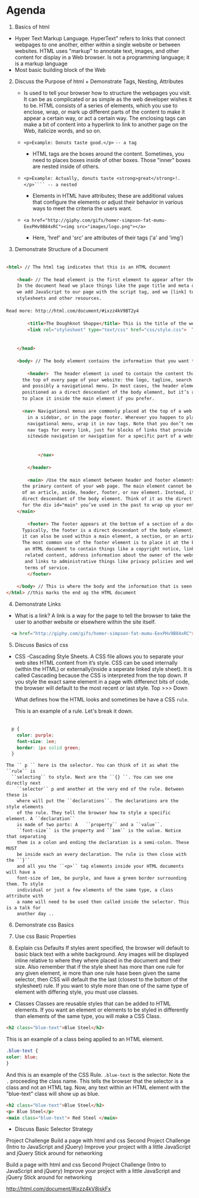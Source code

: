 # Agenda

1. Basics of html
  * Hyper Text Markup Language. HyperText" refers to links that connect webpages
    to one another, either within a single website or between websites. HTML uses
    "markup" to annotate text, images, and other content for display in a Web browser.
    Is not a programming language; it is a markup language
  * Most basic building block of the Web

2. Discuss the Purpose of html + Demonstrate Tags, Nesting, Attributes
    * Is used to tell your browser how to structure the webpages you visit.
    It can be as complicated or as simple as the web developer wishes it to be.
    HTML consists of a series of elements, which you use to enclose, wrap, or
    mark up different parts of the content to make it appear a certain way, or
    act a certain way. The enclosing tags can make a bit of content into a
    hyperlink to link to another page on the Web, italicize words, and so on.

    * ``<p>Example: Donuts taste good.</p>`` ``-- a tag``

      * HTML tags are the boxes around the content. Sometimes, you need to
      places boxes inside of other boxes. Those "inner" boxes are nested
      inside of others.

    * ``<p>Example: Actually, donuts taste <strong>great</strong>!.</p>```` -- a nested``

      * Elements in HTML have attributes; these are additional values that
      configure the elements or adjust their behavior in various ways
      to meet the criteria the users want.

    * ``<a href="http://giphy.com/gifs/homer-simpson-fat-mumu-EexPHv9B84xRC"><img src="images/logo.png"></a>``

      * Here, 'href' and 'src' are attributes of their tags ('a' and 'img')


3. Demonstrate Structure of a Document

``` html

<html> // The html tag indicates that this is an HTML document

	<head> // The head element is the first element to appear after the opening html tag.
    In the document head we place things like the page title and meta data,
    we add JavaScript to our page with the script tag, and we [link] to external
    stylesheets and other resources.

Read more: http://html.com/document/#ixzz4kV9BT2y4

		<title>The Doughknot Shoppe</title> This is the title of the webpage.
		<link rel="stylesheet" type="text/css" href="css/style.css">  This links our HTML document to our CSS files. Notice the attribute tags.


	</head>

	<body> // The body element contains the information that you want to display on a web page.

		<header>  The header element is used to contain the content that appears at
      the top of every page of your website: the logo, tagline, search prompt,
      and possibly a navigational menu. In most cases, the header element is best
      positioned as a direct descendant of the body element, but it’s also ok
      to place it inside the main element if you prefer.

      <nav> Navigational menus are commonly placed at the top of a web page,
        in a sidebar, or in the page footer. Wherever you happen to place a
        navigational menu, wrap it in nav tags. Note that you don’t need to use
        nav tags for every link, just for blocks of links that provide either
        sitewide navigation or navigation for a specific part of a website.


			</nav>

		</header>

		<main> /Use the main element between header and footer elements to contain
      the primary content of your web page. The main element cannot be a descendant
      of an article, aside, header, footer, or nav element. Instead, it should be a
      direct descendant of the body element. Think of it as the direct replacement
      for the div id="main" you’ve used in the past to wrap up your entire page contents.
    </main>

		<footer> The footer appears at the bottom of a section of a document.
      Typically, the footer is a direct descendant of the body element, but
      it can also be used within a main element, a section, or an article.
      The most common use of the footer element is to place it at the bottom of
       an HTML document to contain things like a copyright notice, links to
       related content, address information about the owner of the website,
       and links to administrative things like privacy policies and website’s
       terms of service.
		</footer>

	</body> // This is where the body and the information that is seen by the user ends.
</html> //this marks the end og the HTML document

 ```

4. Demonstrate Links
  * What is a link? A link is a way for the page to tell the browser to take the user to another
    website or elsewhere within the site itself.

  ``` html
    <a href="http://giphy.com/gifs/homer-simpson-fat-mumu-EexPHv9B84xRC"><img src="images/logo.png"></a>``
  ```

5. Discuss Basics of css
  * CSS -Cascading Style Sheets. A CSS file allows you to separate your web sites
    HTML content from it’s style. CSS can be used internally (within the HTML) or
    externally(inside a seperate linked style sheet).
    It is called Cascading because the CSS is interpreted from the top down. If
    you style the exact same element in a page with differenct bits of code, the browser
    will default to the most recent or last style. Top >>> Down

    What defines how the HTML looks and sometimes be have a CSS ``rule``.

    This is an example of a rule. Let's break it down.

  ``` css

    p {
      color: purple;
      font-size: 1em;
      border: 1px solid green;
    }

  ```

    The `` p `` here is the selector. You can think of it as what the ``rule`` is
      ``selecting`` to style. Next are the ``{} ``. You can see one directly next
        ``selector`` p and another at the very end of the rule. Between these is
        where will put the ``declarations``. The declarations are the style elements
        of the rule. They tell the browser how to style a specific element. A ``declaration``
        is made of two parts: A   ``property`` and a ``value``.
        ``font-size`` is the property and ``1em`` is the value. Notice that separating
        them is a colon and ending the declaration is a semi-colon. These MUST
        be inside each an every declaration. The rule is then close with the ``}``
        and all you the ``<p>`` tag elements inside your HTML documents will have a
        font-size of 1em, be purple, and have a green border surrounding them. To style
        individual or just a few elements of the same type, a class attribute with
        a name will need to be used then called inside the selector. This is a talk for
        another day ..



6. Demonstrate css Basics

7. Use css Basic Properties

8. Explain css Defaults
  If styles arent specified, the browser will default to basic black text with a
  white background. Any images will be displayed inline relative to where they where
  placed in the document and their size. Also remember that if the style sheet has
  more than one rule for any given element, ie more than one rule hase been given
  the same selector, then CSS will default the the last (closest to the bottom of
  the stylesheet) rule. If you want to style more than one of the same type of element
  with differing style, you must use classes.

  * Classes
    Classes are reusable styles that can be added to HTML elements. If you want
    an element or elements to be styled in differently than elements of the same
    type, you will make a CSS Class.

  ``` html
  <h2 class="blue-text">Blue Steel</h2>

  ```
  This is an example of a class being applied to an HTML element.

  ``` css
  .blue-text {
  color: blue;
  }

  ```
  And this is an example of the CSS Rule. ``.blue-text`` is the selector. Note
  the ``` . ``` proceeding the class name. This tells the browser that the selector
  is a class and not an HTML tag. Now, any text within an HTML element with the
  "blue-text" class will show up as blue.

  ``` html
  <h2 class="blue-text">Blue Steel</h2>
  <p> Blue Steel</p>
  <main class="blue-text"> Red Steel </main>

  ```





+ Discuss Basic Selector Strategy





Project Challenge
Build a page with html and css
Second Project Challenge (Intro to JavaScript and jQuery)
Improve your project with a little JavaScript and jQuery
Stick around for networking


Build a page with html and css
Second Project Challenge (Intro to JavaScript and jQuery)
Improve your project with a little JavaScript and jQuery
Stick around for networking




http://html.com/document/#ixzz4kV8jskFx
